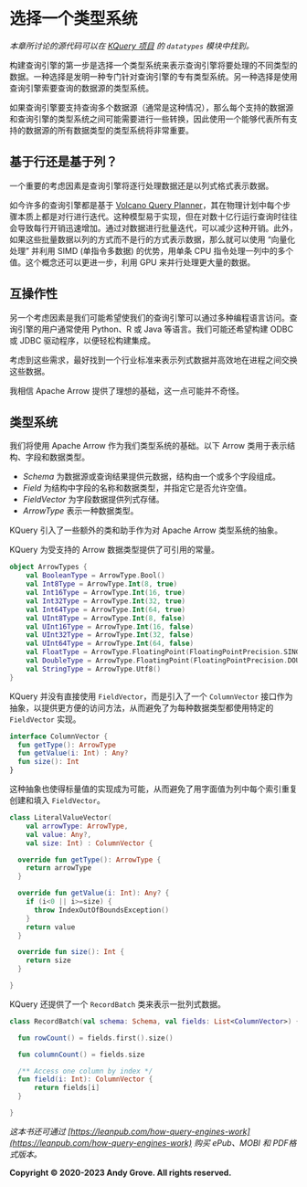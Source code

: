 # 选择一个类型系统

_本章所讨论的源代码可以在 [KQuery 项目](https://github.com/andygrove/how-query-engines-work) 的 `datatypes` 模块中找到。_

构建查询引擎的第一步是选择一个类型系统来表示查询引擎将要处理的不同类型的数据。一种选择是发明一种专门针对查询引擎的专有类型系统。另一种选择是使用查询引擎索要查询的数据源的类型系统。

如果查询引擎要支持查询多个数据源（通常是这种情况），那么每个支持的数据源和查询引擎的类型系统之间可能需要进行一些转换，因此使用一个能够代表所有支持的数据源的所有数据类型的类型系统将非常重要。

## 基于行还是基于列？

一个重要的考虑因素是查询引擎将逐行处理数据还是以列式格式表示数据。

如今许多的查询引擎都是基于 [Volcano Query Planner](https://paperhub.s3.amazonaws.com/dace52a42c07f7f8348b08dc2b186061.pdf)，其在物理计划中每个步骤本质上都是对行进行迭代。这种模型易于实现，但在对数十亿行运行查询时往往会导致每行开销迅速增加。通过对数据进行批量迭代，可以减少这种开销。此外，如果这些批量数据以列的方式而不是行的方式表示数据，那么就可以使用 “向量化处理” 并利用 SIMD (单指令多数据) 的优势，用单条 CPU 指令处理一列中的多个值。这个概念还可以更进一步，利用 GPU 来并行处理更大量的数据。

## 互操作性

另一个考虑因素是我们可能希望使我们的查询引擎可以通过多种编程语言访问。查询引擎的用户通常使用 Python、R 或 Java 等语言。我们可能还希望构建 ODBC 或 JDBC 驱动程序，以便轻松构建集成。

考虑到这些需求，最好找到一个行业标准来表示列式数据并高效地在进程之间交换这些数据。

我相信 Apache Arrow 提供了理想的基础，这一点可能并不奇怪。

## 类型系统

我们将使用 Apache Arrow 作为我们类型系统的基础。以下 Arrow 类用于表示结构、字段和数据类型。

- *Schema* 为数据源或查询结果提供元数据，结构由一个或多个字段组成。
- *Field* 为结构中字段的名称和数据类型，并指定它是否允许空值。
- *FieldVector* 为字段数据提供列式存储。
- *ArrowType* 表示一种数据类型。

KQuery 引入了一些额外的类和助手作为对 Apache Arrow 类型系统的抽象。

KQuery 为受支持的 Arrow 数据类型提供了可引用的常量。

```kotlin
object ArrowTypes {
    val BooleanType = ArrowType.Bool()
    val Int8Type = ArrowType.Int(8, true)
    val Int16Type = ArrowType.Int(16, true)
    val Int32Type = ArrowType.Int(32, true)
    val Int64Type = ArrowType.Int(64, true)
    val UInt8Type = ArrowType.Int(8, false)
    val UInt16Type = ArrowType.Int(16, false)
    val UInt32Type = ArrowType.Int(32, false)
    val UInt64Type = ArrowType.Int(64, false)
    val FloatType = ArrowType.FloatingPoint(FloatingPointPrecision.SINGLE)
    val DoubleType = ArrowType.FloatingPoint(FloatingPointPrecision.DOUBLE)
    val StringType = ArrowType.Utf8()
}
```

KQuery 并没有直接使用 `FieldVector`，而是引入了一个 `ColumnVector` 接口作为抽象，以提供更方便的访问方法，从而避免了为每种数据类型都使用特定的 `FieldVector` 实现。

```kotlin
interface ColumnVector {
  fun getType(): ArrowType
  fun getValue(i: Int) : Any?
  fun size(): Int
}
```

这种抽象也使得标量值的实现成为可能，从而避免了用字面值为列中每个索引重复创建和填入 `FieldVector`。

```kotlin
class LiteralValueVector(
    val arrowType: ArrowType,
    val value: Any?,
    val size: Int) : ColumnVector {

  override fun getType(): ArrowType {
    return arrowType
  }

  override fun getValue(i: Int): Any? {
    if (i<0 || i>=size) {
      throw IndexOutOfBoundsException()
    }
    return value
  }

  override fun size(): Int {
    return size
  }

}
```

KQuery 还提供了一个 `RecordBatch` 类来表示一批列式数据。


```kotlin
class RecordBatch(val schema: Schema, val fields: List<ColumnVector>) {

  fun rowCount() = fields.first().size()

  fun columnCount() = fields.size

  /** Access one column by index */
  fun field(i: Int): ColumnVector {
      return fields[i]
  }

}
```

*这本书还可通过 [https://leanpub.com/how-query-engines-work](https://leanpub.com/how-query-engines-work) 购买 ePub、MOBI 和 PDF格式版本。*

**Copyright © 2020-2023 Andy Grove. All rights reserved.**
